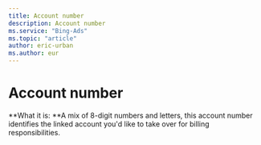 ```yaml
---
title: Account number
description: Account number
ms.service: "Bing-Ads"
ms.topic: "article"
author: eric-urban
ms.author: eur
---
```


# Account number

**What it is: **A mix of 8-digit numbers and letters, this account number identifies the linked account you'd like to take over for billing responsibilities.


